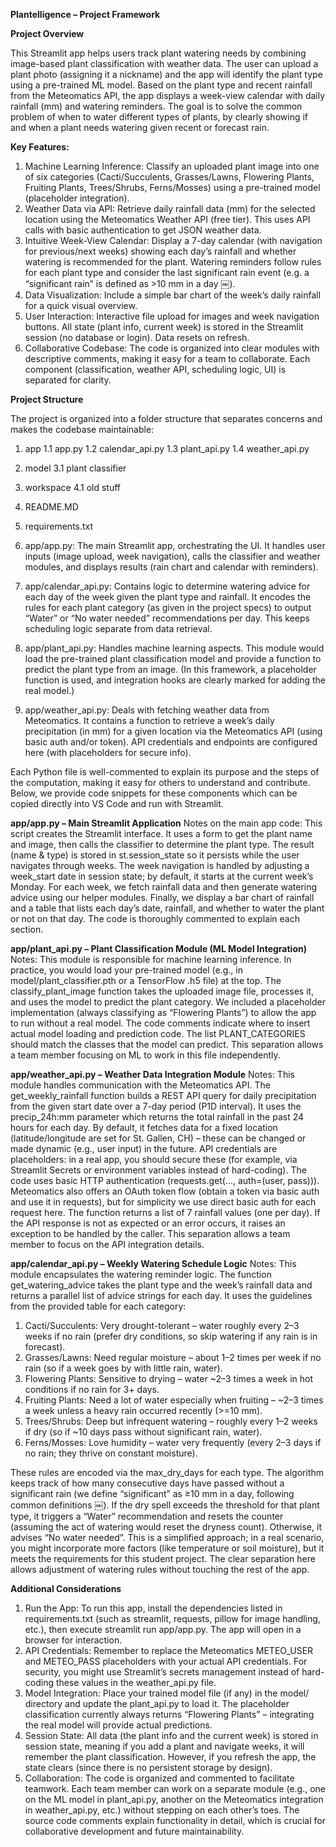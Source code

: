 **Plantelligence – Project Framework**

**Project Overview**

This Streamlit app helps users track plant watering needs by combining image-based plant classification with weather data. The user can upload a plant photo (assigning it a nickname) and the app will identify the plant type using a pre-trained ML model. Based on the plant type and recent rainfall from the Meteomatics API, the app displays a week-view calendar with daily rainfall (mm) and watering reminders. The goal is to solve the common problem of when to water different types of plants, by clearly showing if and when a plant needs watering given recent or forecast rain.

**Key Features:**
1. Machine Learning Inference: Classify an uploaded plant image into one of six categories (Cacti/Succulents, Grasses/Lawns, Flowering Plants, Fruiting Plants, Trees/Shrubs, Ferns/Mosses) using a pre-trained model (placeholder integration).
2. Weather Data via API: Retrieve daily rainfall data (mm) for the selected location using the Meteomatics Weather API (free tier). This uses API calls with basic authentication to get JSON weather data.
3. Intuitive Week-View Calendar: Display a 7-day calendar (with navigation for previous/next weeks) showing each day’s rainfall and whether watering is recommended for the plant. Watering reminders follow rules for each plant type and consider the last significant rain event (e.g. a “significant rain” is defined as >10 mm in a day ￼).
4. Data Visualization: Include a simple bar chart of the week’s daily rainfall for a quick visual overview.
5. User Interaction: Interactive file upload for images and week navigation buttons. All state (plant info, current week) is stored in the Streamlit session (no database or login). Data resets on refresh.
6. Collaborative Codebase: The code is organized into clear modules with descriptive comments, making it easy for a team to collaborate. Each component (classification, weather API, scheduling logic, UI) is separated for clarity.

**Project Structure**

The project is organized into a folder structure that separates concerns and makes the codebase maintainable:
1. app
   1.1 app.py
   1.2 calendar_api.py
   1.3 plant_api.py
   1.4 weather_api.py
3. model
   3.1 plant classifier
4. workspace
   4.1 old stuff
5. README.MD
6. requirements.txt

1. app/app.py: The main Streamlit app, orchestrating the UI. It handles user inputs (image upload, week navigation), calls the classifier and weather modules, and displays results (rain chart and calendar with reminders).
2. app/calendar_api.py: Contains logic to determine watering advice for each day of the week given the plant type and rainfall. It encodes the rules for each plant category (as given in the project specs) to output “Water” or “No water needed” recommendations per day. This keeps scheduling logic separate from data retrieval.
3. app/plant_api.py: Handles machine learning aspects. This module would load the pre-trained plant classification model and provide a function to predict the plant type from an image. (In this framework, a placeholder function is used, and integration hooks are clearly marked for adding the real model.)
4. app/weather_api.py: Deals with fetching weather data from Meteomatics. It contains a function to retrieve a week’s daily precipitation (in mm) for a given location via the Meteomatics API (using basic auth and/or token). API credentials and endpoints are configured here (with placeholders for secure info).

Each Python file is well-commented to explain its purpose and the steps of the computation, making it easy for others to understand and contribute. Below, we provide code snippets for these components which can be copied directly into VS Code and run with Streamlit.

**app/app.py – Main Streamlit Application**
Notes on the main app code: This script creates the Streamlit interface. It uses a form to get the plant name and image, then calls the classifier to determine the plant type. The result (name & type) is stored in st.session_state so it persists while the user navigates through weeks. The week navigation is handled by adjusting a week_start date in session state; by default, it starts at the current week’s Monday. For each week, we fetch rainfall data and then generate watering advice using our helper modules. Finally, we display a bar chart of rainfall and a table that lists each day’s date, rainfall, and whether to water the plant or not on that day. The code is thoroughly commented to explain each section.

**app/plant_api.py – Plant Classification Module (ML Model Integration)**
Notes: This module is responsible for machine learning inference. In practice, you would load your pre-trained model (e.g., in model/plant_classifier.pth or a TensorFlow .h5 file) at the top. The classify_plant_image function takes the uploaded image file, processes it, and uses the model to predict the plant category. We included a placeholder implementation (always classifying as “Flowering Plants”) to allow the app to run without a real model. The code comments indicate where to insert actual model loading and prediction code. The list PLANT_CATEGORIES should match the classes that the model can predict. This separation allows a team member focusing on ML to work in this file independently.

**app/weather_api.py – Weather Data Integration Module**
Notes: This module handles communication with the Meteomatics API. The get_weekly_rainfall function builds a REST API query for daily precipitation from the given start date over a 7-day period (P1D interval). It uses the precip_24h:mm parameter which returns the total rainfall in the past 24 hours for each day. By default, it fetches data for a fixed location (latitude/longitude are set for St. Gallen, CH) – these can be changed or made dynamic (e.g., user input) in the future. API credentials are placeholders: in a real app, you should secure these (for example, via Streamlit Secrets or environment variables instead of hard-coding). The code uses basic HTTP authentication (requests.get(..., auth=(user, pass))). Meteomatics also offers an OAuth token flow (obtain a token via basic auth and use it in requests), but for simplicity we use direct basic auth for each request here. The function returns a list of 7 rainfall values (one per day). If the API response is not as expected or an error occurs, it raises an exception to be handled by the caller. This separation allows a team member to focus on the API integration details.

**app/calendar_api.py – Weekly Watering Schedule Logic**
Notes: This module encapsulates the watering reminder logic. The function get_watering_advice takes the plant type and the week’s rainfall data and returns a parallel list of advice strings for each day. It uses the guidelines from the provided table for each category:
1. Cacti/Succulents: Very drought-tolerant – water roughly every 2–3 weeks if no rain (prefer dry conditions, so skip watering if any rain is in forecast).
2. Grasses/Lawns: Need regular moisture – about 1–2 times per week if no rain (so if a week goes by with little rain, water).
3. Flowering Plants: Sensitive to drying – water ~2–3 times a week in hot conditions if no rain for 3+ days.
4. Fruiting Plants: Need a lot of water especially when fruiting – ~2–3 times a week unless a heavy rain occurred recently (>=10 mm).
5. Trees/Shrubs: Deep but infrequent watering – roughly every 1–2 weeks if dry (so if ~10 days pass without significant rain, water).
6. Ferns/Mosses: Love humidity – water very frequently (every 2–3 days if no rain; they thrive on constant moisture).

These rules are encoded via the max_dry_days for each type. The algorithm keeps track of how many consecutive days have passed without a significant rain (we define “significant” as ≥10 mm in a day, following common definitions ￼). If the dry spell exceeds the threshold for that plant type, it triggers a “Water” recommendation and resets the counter (assuming the act of watering would reset the dryness count). Otherwise, it advises “No water needed”. This is a simplified approach; in a real scenario, you might incorporate more factors (like temperature or soil moisture), but it meets the requirements for this student project. The clear separation here allows adjustment of watering rules without touching the rest of the app.

**Additional Considerations**
1. Run the App: To run this app, install the dependencies listed in requirements.txt (such as streamlit, requests, pillow for image handling, etc.), then execute streamlit run app/app.py. The app will open in a browser for interaction.
2. API Credentials: Remember to replace the Meteomatics METEO_USER and METEO_PASS placeholders with your actual API credentials. For security, you might use Streamlit’s secrets management instead of hard-coding these values in the weather_api.py file.
3. Model Integration: Place your trained model file (if any) in the model/ directory and update the plant_api.py to load it. The placeholder classification currently always returns “Flowering Plants” – integrating the real model will provide actual predictions.
4. Session State: All data (the plant info and the current week) is stored in session state, meaning if you add a plant and navigate weeks, it will remember the plant classification. However, if you refresh the app, the state clears (since there is no persistent storage by design).
5. Collaboration: The code is organized and commented to facilitate teamwork. Each team member can work on a separate module (e.g., one on the ML model in plant_api.py, another on the Meteomatics integration in weather_api.py, etc.) without stepping on each other’s toes. The source code comments explain functionality in detail, which is crucial for collaborative development and future maintainability.
